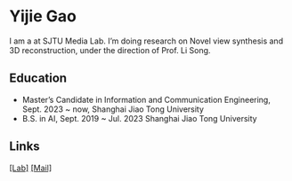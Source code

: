 # Yijie Gao
I am a  at SJTU Media Lab. I’m doing research on Novel view synthesis and 3D reconstruction, under the direction of Prof. Li Song.

## Education
* Master’s Candidate in Information and Communication Engineering, Sept. 2023 ~ now, Shanghai Jiao Tong University
* B.S. in AI, Sept. 2019 ~ Jul. 2023 Shanghai Jiao Tong University

## Links
[[Lab]](https://medialab.sjtu.edu.cn/author/yijie-gao/)
[[Mail]](gaoyijie@sjtu.edu.cn)
